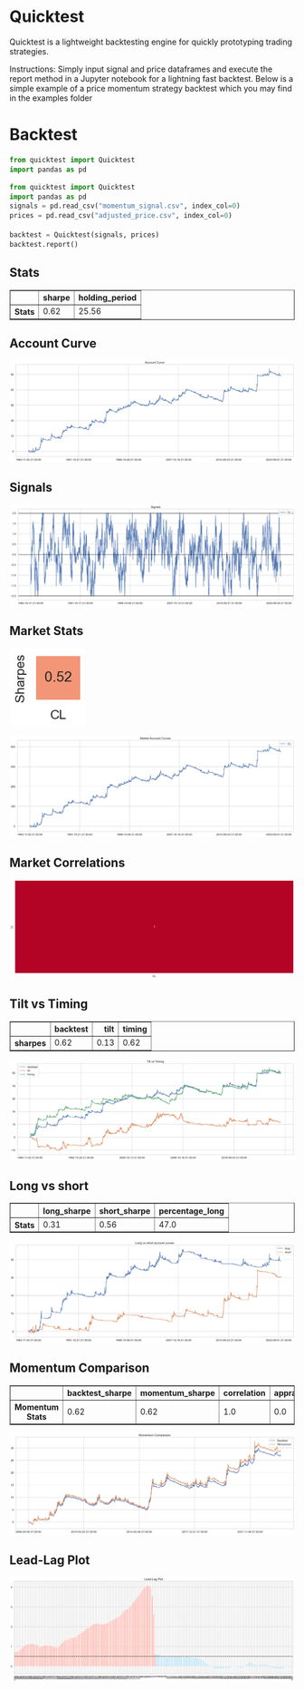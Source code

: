# Quicktest

Quicktest is a lightweight backtesting engine for quickly prototyping trading strategies.

Instructions: Simply input signal and price dataframes and execute the report method in a Jupyter notebook for a lightning fast backtest. Below is a simple example of a price momentum strategy backtest which you may find in the examples folder

# Backtest
```python
from quicktest import Quicktest
import pandas as pd
```


```python
from quicktest import Quicktest
import pandas as pd
signals = pd.read_csv("momentum_signal.csv", index_col=0)
prices = pd.read_csv("adjusted_price.csv", index_col=0)

backtest = Quicktest(signals, prices)
backtest.report()
```


## Stats



<table border="1" class="dataframe">
  <thead>
    <tr style="text-align: right;">
      <th></th>
      <th>sharpe</th>
      <th>holding_period</th>
    </tr>
  </thead>
  <tbody>
    <tr>
      <th>Stats</th>
      <td>0.62</td>
      <td>25.56</td>
    </tr>
  </tbody>
</table>



## Account Curve



    
![png](readme_files/readme_1_3.png)
    



## Signals



    
![png](readme_files/readme_1_5.png)
    



## Market Stats



    
![png](readme_files/readme_1_7.png)
    



    
![png](readme_files/readme_1_8.png)
    



## Market Correlations



    
![png](readme_files/readme_1_10.png)
    



## Tilt vs Timing



<table border="1" class="dataframe">
  <thead>
    <tr style="text-align: right;">
      <th></th>
      <th>backtest</th>
      <th>tilt</th>
      <th>timing</th>
    </tr>
  </thead>
  <tbody>
    <tr>
      <th>sharpes</th>
      <td>0.62</td>
      <td>0.13</td>
      <td>0.62</td>
    </tr>
  </tbody>
</table>



    
![png](readme_files/readme_1_13.png)
    



## Long vs short



<table border="1" class="dataframe">
  <thead>
    <tr style="text-align: right;">
      <th></th>
      <th>long_sharpe</th>
      <th>short_sharpe</th>
      <th>percentage_long</th>
    </tr>
  </thead>
  <tbody>
    <tr>
      <th>Stats</th>
      <td>0.31</td>
      <td>0.56</td>
      <td>47.0</td>
    </tr>
  </tbody>
</table>



    
![png](readme_files/readme_1_16.png)
    



## Momentum Comparison



<table border="1" class="dataframe">
  <thead>
    <tr style="text-align: right;">
      <th></th>
      <th>backtest_sharpe</th>
      <th>momentum_sharpe</th>
      <th>correlation</th>
      <th>appraisal</th>
    </tr>
  </thead>
  <tbody>
    <tr>
      <th>Momentum Stats</th>
      <td>0.62</td>
      <td>0.62</td>
      <td>1.0</td>
      <td>0.0</td>
    </tr>
  </tbody>
</table>



    
![png](readme_files/readme_1_19.png)
    



## Lead-Lag Plot



    
![png](readme_files/readme_1_21.png)
    



```python

```
